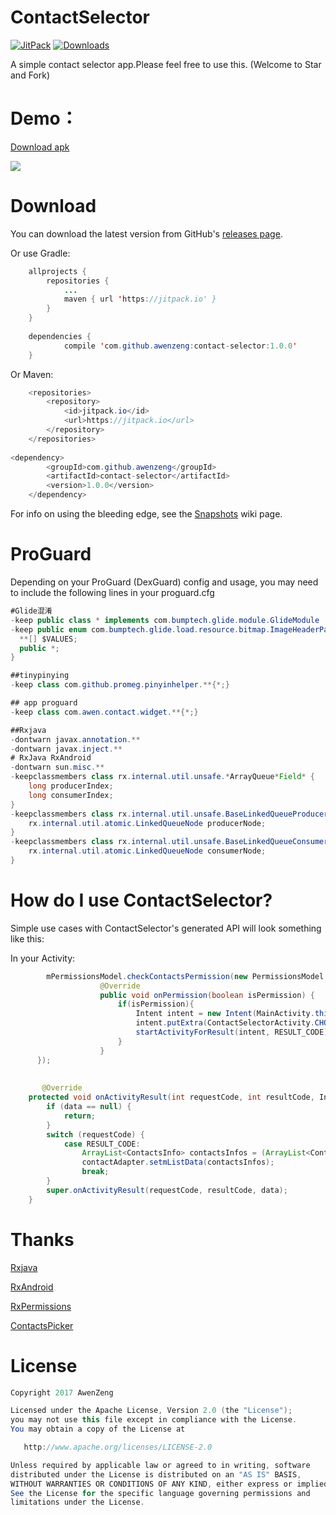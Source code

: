 # ContactSelector
[![JitPack](https://jitpack.io/v/awenzeng/contact-selector.svg)](https://jitpack.io/#awenzeng/contact-selector)
[![Downloads](https://jitpack.io/v/awenzeng/contact-selector/month.svg)](https://jitpack.io/#awenzeng/contact-selector)

A simple contact selector app.Please feel free to use this. (Welcome to Star and Fork)

# Demo：
[Download apk](https://github.com/awenzeng/contact-selector/blob/master/app/app-Awen_release-release.apk?raw=true)

![](https://github.com/awenzeng/contact-selector/blob/master/resource/contact_selector.gif)

# Download
You can download the latest version  from GitHub's [releases page](https://github.com/awenzeng/contact-selector/releases).

Or use Gradle:
```java
	allprojects {
		repositories {
			...
			maven { url 'https://jitpack.io' }
		}
	}
  
	dependencies {
	        compile 'com.github.awenzeng:contact-selector:1.0.0'
	}


```
Or Maven:
```java
	<repositories>
		<repository>
		    <id>jitpack.io</id>
		    <url>https://jitpack.io</url>
		</repository>
	</repositories>
  
<dependency>
	    <groupId>com.github.awenzeng</groupId>
	    <artifactId>contact-selector</artifactId>
	    <version>1.0.0</version>
	</dependency>
```
For info on using the bleeding edge, see the [Snapshots](https://jitpack.io/#awenzeng/contact-selector) wiki page.

# ProGuard
Depending on your ProGuard (DexGuard) config and usage, you may need to include the following lines in your proguard.cfg 

```java
#Glide混淆
-keep public class * implements com.bumptech.glide.module.GlideModule
-keep public enum com.bumptech.glide.load.resource.bitmap.ImageHeaderParser$** {
  **[] $VALUES;
  public *;
}

##tinypinying
-keep class com.github.promeg.pinyinhelper.**{*;}

## app proguard
-keep class com.awen.contact.widget.**{*;}

##Rxjava
-dontwarn javax.annotation.**
-dontwarn javax.inject.**
# RxJava RxAndroid
-dontwarn sun.misc.**
-keepclassmembers class rx.internal.util.unsafe.*ArrayQueue*Field* {
    long producerIndex;
    long consumerIndex;
}
-keepclassmembers class rx.internal.util.unsafe.BaseLinkedQueueProducerNodeRef {
    rx.internal.util.atomic.LinkedQueueNode producerNode;
}
-keepclassmembers class rx.internal.util.unsafe.BaseLinkedQueueConsumerNodeRef {
    rx.internal.util.atomic.LinkedQueueNode consumerNode;
}

```
# How do I use ContactSelector?
Simple use cases with ContactSelector's generated API will look something like this:

In your Activity:
```java
        mPermissionsModel.checkContactsPermission(new PermissionsModel.PermissionListener() {
                    @Override
                    public void onPermission(boolean isPermission) {
                        if(isPermission){
                            Intent intent = new Intent(MainActivity.this, ContactSelectorActivity.class);
                            intent.putExtra(ContactSelectorActivity.CHOOSE_MODE, RModelAdapter.MODEL_SINGLE);
                            startActivityForResult(intent, RESULT_CODE);
                        }
                    }
      });
        
    
       @Override
    protected void onActivityResult(int requestCode, int resultCode, Intent data) {
        if (data == null) {
            return;
        }
        switch (requestCode) {
            case RESULT_CODE:
                ArrayList<ContactsInfo> contactsInfos = (ArrayList<ContactsInfo>) data.getSerializableExtra(ContactSelectorActivity.REQUEST_OUTPUT);
                contactAdapter.setmListData(contactsInfos);
                break;
        }
        super.onActivityResult(requestCode, resultCode, data);
    }

```
# Thanks
[Rxjava](https://github.com/ReactiveX/RxJava)

[RxAndroid](https://github.com/ReactiveX/RxAndroid)

[RxPermissions](https://github.com/tbruyelle/RxPermissions)

[ContactsPicker](https://github.com/angcyo/ContactsPicker)

# License

```java
Copyright 2017 AwenZeng

Licensed under the Apache License, Version 2.0 (the "License");
you may not use this file except in compliance with the License.
You may obtain a copy of the License at

   http://www.apache.org/licenses/LICENSE-2.0

Unless required by applicable law or agreed to in writing, software
distributed under the License is distributed on an "AS IS" BASIS,
WITHOUT WARRANTIES OR CONDITIONS OF ANY KIND, either express or implied.
See the License for the specific language governing permissions and
limitations under the License.
```



